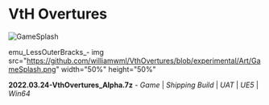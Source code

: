 # VtH Overtures

![GameSplash](https://user-images.githubusercontent.com/35972296/227466752-5e1d0e23-9849-4492-a9f2-e8d1860499f5.png)

emu_LessOuterBracks_-  img src="https://github.com/williamwml/VthOvertures/blob/experimental/Art/GameSplash.png" width="50%" height="50%"

__2022.03.24-VthOvertures_Alpha.7z__ - *Game* | *Shipping Build* | *UAT* | *UE5* | *Win64*
